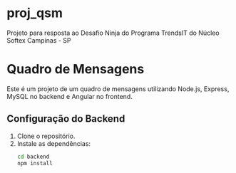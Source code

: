 # proj_qsm
Projeto para resposta ao Desafio Ninja do Programa TrendsIT do Núcleo Softex Campinas - SP
# Quadro de Mensagens

Este é um projeto de um quadro de mensagens utilizando Node.js, Express, MySQL no backend e Angular no frontend.

## Configuração do Backend

1. Clone o repositório.
2. Instale as dependências:
   ```bash
   cd backend
   npm install
